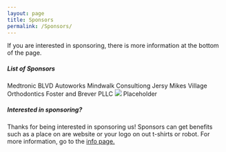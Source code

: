 ```yaml
---
layout: page
title: Sponsors
permalink: /Sponsors/
---
```

If you are interested in sponsoring, there is more information at the bottom of the page.
##### List of Sponsors
Medtronic
BLVD Autoworks
Mindwalk Consultiong
Jersy Mikes
Village Orthodontics
Foster and Brever PLLC
![]({{site.baseurl}}/images/placeholder-img.png) 
Placeholder

##### Interested in sponsoring?
Thanks for being interested in sponsoring us! Sponsors can get benefits such as a place on are website or your logo on out t-shirts or robot. For more information, go to the [info page.]({{site.baseurl}}/sinfo/)
